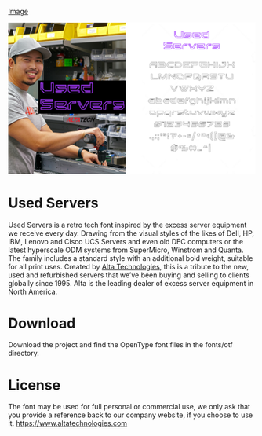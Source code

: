 [Image](./Banner.png)

![Drag Racing](Banner.png)


# Used Servers

Used Servers is a retro tech font inspired by the excess server equipment we receive every day. Drawing from the visual styles of the likes of Dell, HP, IBM, Lenovo and Cisco UCS Servers and even old DEC computers or the latest hyperscale ODM systems from SuperMicro, Winstrom and Quanta.
The family includes a standard style with an additional bold weight, suitable for all print uses.
Created by [Alta Technologies](https://altatechnologies.com/), this is a tribute to the new, used and refurbished servers that we’ve been buying and selling to clients globally since 1995. Alta is the leading dealer of excess server equipment in North America.

# Download
Download the project and find the OpenType font files in the fonts/otf directory.

# License
The font may be used for full personal or commercial use, we only ask that you provide a reference back to our company website, if you choose to use it.  https://www.altatechnologies.com
